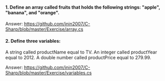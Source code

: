 #### 1. Define an array called fruits that holds the following strings: "apple", "banana", and "orange".

Answer: https://github.com/inin2007/C-Sharp/blob/master/Exercise/array.cs

#### 2. Define three variables:
A string called productName equal to TV.
An integer called productYear equal to 2012.
A double number called productPrice equal to 279.99.

Answer: https://github.com/inin2007/C-Sharp/blob/master/Exercise/variables.cs
